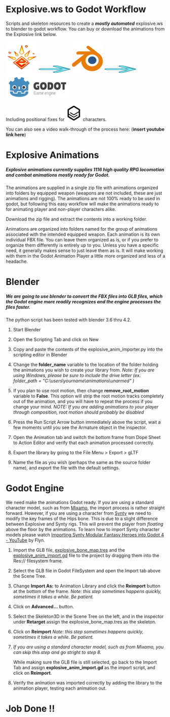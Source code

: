 # Explosive.ws to Godot Workflow

Scripts and skeleton resources to create a ***mostly automated*** explosive.ws to blender to godot workflow. You can buy or download the animations from the Explosive link below.

<p align="left">
  <a href="https://www.explosive.ws/products/rpg-animation-fbx-for-godot-blender">
    <img src="logos/ExplosiveLLC.svg" height="100" width="100" alt="Explosive.WS"></a>
  <img src="logos/next-arrows-svgrepo-com.svg" height="25" width="100">
  <a href="https://blender.org">
    <img src="logos/blender.svg" width="100" alt="Godot Engine logo"></a>
  <img src="logos/next-arrows-svgrepo-com.svg" height="25" width="100">
  <a href="https://godotengine.org">
    <img src="logos/logo_outlined.svg" width="200" alt="Godot Engine logo"></a>

</p>
Including positional fixes for <a href="https://syntystore.com/">
    <img src="logos/logo-synty-square.svg" width="50" alt="Synty"></a> characters.

You can also see a video walk-through of the process here: (**insert youtube link here**)

# Explosive Animations

##### Explosive animations currently supplies 1116 high quality RPG locomotion and combat animations *mostly ready* for Godot.

The animations are supplied in a single zip file with animations organized into folders by equipped weapon (weapons are not included, these are just animations and rigging). The animations are not 100% ready to be used in godot, but following this easy workflow will make the animations ready to for animating player and non-player characters alike.

Download the zip file and extract the contents into a working folder.

Animations are organized into folders named for the group of animations associated with the intended equipped weapon. Each animation is its own individual FBX file. You can leave them organized as is, or if you prefer to organize them differently is entirely up to you. Unless you have a specific need, it generally makes sense to just leave them as is. It will make working with them in the Godot Animation Player a little more organized and less of a headache.

# Blender

##### We are going to use blender to convert the FBX files into GLB files, which the Godot engine more readily recognizes and the engine processes the files faster.

The python script has been tested with blender 3.6 thru 4.2.

1. Start Blender

2. Open the Scripting Tab and click on New

3. Copy and paste the contents of the explosive_anim_importer.py into the scripting editor in Blender

4. Change the **folder_name** variable to the location of the folder holding the animations you wish to create your library from. *Note: If you are using Windows, please be sure to include the drive letter (ex. folder_path = "C:\users\yourname\animations\unarmed" )*

5. If you plan to use root motion, then change **remove_root_motion** variable to **False**. This option will strip the root motion tracks completely out of the animation, and you will have to repeat the process if you change your mind. *NOTE: If you are adding animations to your player through composition, root motion should probably be disabled*

6. Press the Run Script Arrow button immediately above the script, wait a few moments until you see the Armature object in the inspector.

7. Open the Animation tab and switch the bottom frame from Dope Sheet to Action Editor and verify that each animation processed correctly.

8. Export the library by going to the File Menu > Export > gLTF

9. Name the file as you wish (perhaps the same as the source folder name), and export the file with the default settings.

# Godot Engine

We need make the animations Godot ready. If you are using a standard character model, such as from [Mixamo](https://www.mixamo.com), the import process is rather straight forward. However, if you are using a character from [Synty](https://syntystore.com/) we need to modify the key frames of the Hips bone. This is due to a slight difference between Explosive and Synty rigs. This will prevent the player from *floating* above the floor by the animations. To learn how to import Synty character models please watch [Importing Synty Modular Fantasy Heroes into Godot 4 - YouTube](https://www.youtube.com/watch?v=nasSGwC6ef4) by Flyn.

1. Import the GLB file, [explosive_bone_map.tres](https://github.com/scotmcp/explosive.ws-to-godot/blob/main/scripts/explosive_bone_map.tres "explosive_bone_map.tres") and the [explosive_anim_import.gd](https://github.com/scotmcp/explosive.ws-to-godot/blob/main/scripts/explosive_anim_import.gd "explosive_anim_import.gd") file to the project by dragging them into the Res:// filesystem frame.

2. Select the GLB file in Godot FileSystem and open the Import tab above the Scene Tree.

3. Change **Import As:** to Animation Library and click the **Reimport** button at the bottom of the frame. *Note: this step sometimes happens quickly, sometimes it takes a while. Be patient.*

4. Click on **Advanced...** button.

5. Select the Skeleton3D in the Scene Tree on the left, and in the inspector under **Retarget** assign the explosive_bone_map.tres as the skeleton.

6. Click on **Reimport** *Note: this step sometimes happens quickly, sometimes it takes a while. Be patient.*

7. *If you are using a standard character model, such as from Mixamo, you can skip this step and go stright to step 8.*
   
   While making sure the GLB file is still selected, go back to the Import Tab and assign **explosive_anim_import.gd** as the import script, and click on **Reimport**.

8. Verify the animation was imported correctly by adding the library to the animation player, testing each animation out.

# Job Done !!
